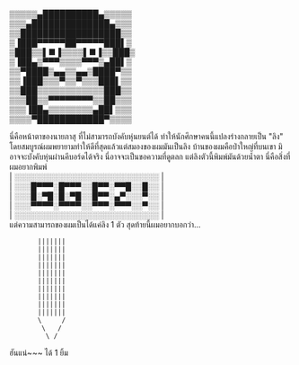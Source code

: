 ▒▒▒▒▒▄██████████▄▒▒▒▒▒                      
▒▒▒▄██████████████▄▒▒▒                      
▒▒██████████████████▒▒                      
▒▐███▀▀▀▀▀██▀▀▀▀▀███▌▒                      
▒███▒▒▌■▐▒▒▒▒▌■▐▒▒███▒                      
▒▐██▄▒▀▀▀▒▒▒▒▀▀▀▒▄██▌▒                      
▒▒▀████▒▄▄▒▒▄▄▒████▀▒▒                      
▒▒▐███▒▒▒▀▒▒▀▒▒▒███▌▒▒                      
▒▒███▒▒▒▒▒▒▒▒▒▒▒▒███▒▒                      
▒▒▒██▒▒▀▀▀▀▀▀▀▀▒▒██▒▒▒                      
▒▒▒▐██▄▒▒▒▒▒▒▒▒▄██▌▒▒▒                      
▒▒▒▒▀████████████▀▒▒▒▒

นี่คือหน้าตาของนายภาสุ ที่ไม่สามารถบังคับหุ่นยนต์ได้ ทำให้นักศึกษาคนนี้แปลงร่างกลายเป็น 
"ลิง" โดยสมบูรณ์ผมพยายามทำให้ดีที่สุดแล้วแต่สมองของผมมันเป็นลิง บ้านของผมคือป่าใหญ่ที่บนเขา 
มิอาจจะบังคับหุ่นผ่านคีบอร์ดได้จริง นี่อาจจะเป็นขอความที่ดูตลก แต่ลิงตัวนี้พิมพ์มันด้วยน้ำตา 
นี่คือสิ่งที่ผมอยากพิมพ์                                           
| ░░░░░░░░░░░░░░░░░░░░░░░░░░ |                       
| ░░░█▀▀▀░█▀▀▀░░█▀▀░▀▀█░░█░░ |                       
| ░░░█░▀█░█░▀█░░█▀▀░▄▀░░░▀░░ |                       
| ░░░▀▀▀▀░▀▀▀▀░░▀▀▀░▀▀▀░░▀░░ |                       
| ░░░░░░░░░░░░░░░░░░░░░░░░░░ |                       
แต่ความสามารถของผมเป็นได้แค่ลิง 1 ตัว
สุดท้ายนี้ผมอยากบอกว่า...

           |||||||
           |||||||
           |||||||
           |||||||
           |||||||
           |||||||
           |||||||
           |||||||
           |||||||
           |||||||
           \     /
            \   /
             \ /
              
ฮันแน่~~~ ได้ 1 ยิ้ม

